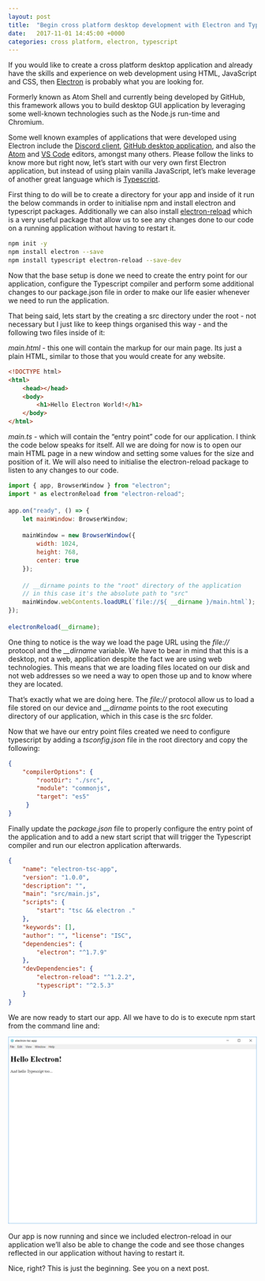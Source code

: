 ```yaml
---
layout: post
title:  "Begin cross platform desktop development with Electron and Typescript"
date:   2017-11-01 14:45:00 +0000
categories: cross platform, electron, typescript
---
```

If you would like to create a cross platform desktop application and already have the skills and experience on web development using HTML, JavaScript and CSS, then [Electron](https://electron.atom.io/) is probably what you are looking for.

Formerly known as Atom Shell and currently being developed by GitHub, this framework allows you to build desktop GUI application by leveraging some well-known technologies such as the Node.js run-time and Chromium.

Some well known examples of applications that were developed using Electron include the [Discord client](https://discordapp.com/), [GitHub desktop application](https://desktop.github.com/), and also the [Atom](https://atom.io/) and [VS Code](https://code.visualstudio.com/) editors, amongst many others.
Please follow the links to know more but right now, let’s start with our very own first Electron application, but instead of using plain vanilla JavaScript, let’s make leverage of another great language which is [Typescript](http://www.typescriptlang.org/).

First thing to do will be to create a directory for your app and inside of it run the below commands in order to initialise npm and install electron and typescript packages. Additionally we can also install [electron-reload](https://www.npmjs.com/package/electron-reload) which is a very useful package that allow us to see any changes done to our code on a running application without having to restart it.

``` bash
npm init -y 
npm install electron --save 
npm install typescript electron-reload --save-dev 
```

Now that the base setup is done we need to create the entry point for our application, configure the Typescript compiler and perform some additional changes to our package.json file in order to make our life easier whenever we need to run the application.

That being said, lets start by the creating a src directory under the root - not necessary but I just like to keep things organised this way - and the following two files inside of it:

*main.html* - this one will contain the markup for our main page. Its just a plain HTML, similar to those that you would create for any website.

``` html
<!DOCTYPE html>
<html>
    <head></head>
    <body>
        <h1>Hello Electron World!</h1>
    </body>
</html>
```

*main.ts* - which will contain the “entry point” code for our application. I think the code below speaks for itself. All we are doing for now is to open our main HTML page in a new window and setting some values for the size and position of it. We will also need to initialise the electron-reload package to listen to any changes to our code.

``` javascript
import { app, BrowserWindow } from "electron"; 
import * as electronReload from "electron-reload";

app.on("ready", () => {
    let mainWindow: BrowserWindow;

    mainWindow = new BrowserWindow({
        width: 1024,
        height: 768,
        center: true
    });

    // __dirname points to the "root" directory of the application
    // in this case it's the absolute path to "src"
    mainWindow.webContents.loadURL(`file://${ __dirname }/main.html`);
});

electronReload(__dirname); 
```

One thing to notice is the way we load the page URL using the *file://* protocol and the *__dirname* variable. We have to bear in mind that this is a desktop, not a web, application despite the fact we are using web technologies. This means that we are loading files located on our disk and not web addresses so we need a way to open those up and to know where they are located.

That’s exactly what we are doing here. The *file://* protocol allow us to load a file stored on our device and *__dirname* points to the root executing directory of our application, which in this case is the src folder.

Now that we have our entry point files created we need to configure typescript by adding a *tsconfig.json* file in the root directory and copy the following:

``` json
{ 
    "compilerOptions": { 
        "rootDir": "./src", 
        "module": "commonjs", 
        "target": "es5" 
     } 
}
```

Finally update the *package.json* file to properly configure the entry point of the application and to add a new start script that will trigger the Typescript compiler and run our electron application afterwards.

``` json
{ 
    "name": "electron-tsc-app", 
    "version": "1.0.0", 
    "description": "", 
    "main": "src/main.js", 
    "scripts": { 
        "start": "tsc && electron ." 
    }, 
    "keywords": [], 
    "author": "", "license": "ISC", 
    "dependencies": { 
        "electron": "^1.7.9" 
    }, 
    "devDependencies": { 
        "electron-reload": "^1.2.2", 
        "typescript": "^2.5.3" 
    } 
} 
```

We are now ready to start our app. All we have to do is to execute npm start from the command line and:

 ![Electron demo initial screen](/assets/img/electron-tsc-app-initial-screen.png)

Our app is now running and since we included electron-reload in our application we’ll also be able to change the code and see those changes reflected in our application without having to restart it.

Nice, right? This is just the beginning. See you on a next post. 
